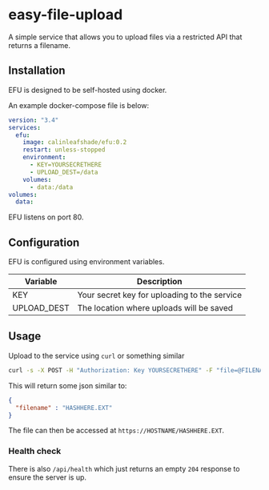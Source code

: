 # easy-file-upload

A simple service that allows you to upload files via a restricted API that returns a filename.

## Installation

EFU is designed to be self-hosted using docker.

An example docker-compose file is below:

```yaml
version: "3.4"
services:
  efu:
    image: calinleafshade/efu:0.2
    restart: unless-stopped
    environment:
      - KEY=YOURSECRETHERE
      - UPLOAD_DEST=/data
    volumes:
      - data:/data
volumes:
  data:
```

EFU listens on port 80.

## Configuration

EFU is configured using environment variables.

| Variable    | Description                                  |
| ---         | ---                                          |
| KEY         | Your secret key for uploading to the service |
| UPLOAD_DEST | The location where uploads will be saved     |

## Usage

Upload to the service using `curl` or something similar

```sh
curl -s -X POST -H "Authorization: Key YOURSECRETHERE" -F "file=@FILENAME" https://HOSTNAME/api/upload
```

This will return some json similar to:

```json
{
  "filename" : "HASHHERE.EXT"
}
```

The file can then be accessed at `https://HOSTNAME/HASHHERE.EXT`.

### Health check

There is also `/api/health` which just returns an empty `204` response to ensure the server is up.

